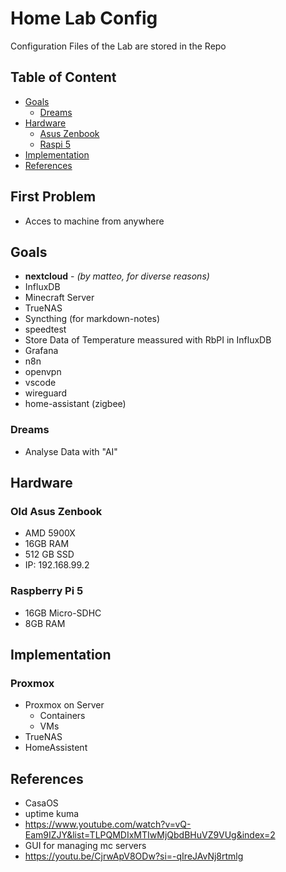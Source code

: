 # Home Lab Config

Configuration Files of the Lab are stored in the Repo

## Table of Content

- [Goals](#goals)
  - [Dreams](#dreams)
- [Hardware](#hardware)
  - [Asus Zenbook](#old-asus-zenbook)
  - [ Raspi 5](#raspberry-pi-5)
- [Implementation](#implementation)
- [References](#references)

## First Problem

- Acces to machine from anywhere

## Goals

- **nextcloud** - _(by matteo, for diverse reasons)_
- InfluxDB
- Minecraft Server
- TrueNAS
- Syncthing (for markdown-notes)
- speedtest
- Store Data of Temperature meassured with RbPI in InfluxDB
- Grafana
- n8n
- openvpn
- vscode
- wireguard
- home-assistant (zigbee)

### Dreams

- Analyse Data with "AI"

## Hardware

### Old Asus Zenbook

- AMD 5900X
- 16GB RAM
- 512 GB SSD
- IP: 192.168.99.2

### Raspberry Pi 5

- 16GB Micro-SDHC
- 8GB RAM

## Implementation

### Proxmox

- Proxmox on Server
  - Containers
  - VMs
- TrueNAS
- HomeAssistent

## References

- CasaOS
- uptime kuma
- https://www.youtube.com/watch?v=vQ-Eam9IZJY&list=TLPQMDIxMTIwMjQbdBHuVZ9VUg&index=2
- GUI for managing mc servers
- https://youtu.be/CjrwApV8ODw?si=-qIreJAvNj8rtmlg
